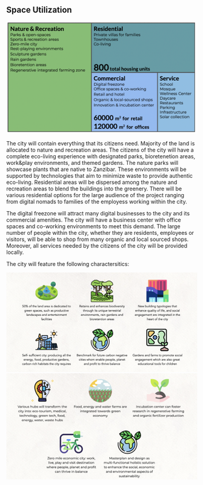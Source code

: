 ## Space Utilization

![](img/utilization.png)  

The city will contain everything that its citizens need. Majority of the land is allocated to nature and recreation areas. The citizens of the city will have a complete eco-living experience with designated parks, bioretenetion areas, work&play environments, and themed gardens. The nature parks will showcase plants that are native to Zanzibar. These environments will be supported by technologies that aim to minimize waste to provide authentic eco-living. Residential areas will be dispersed among the nature and recreation areas to blend the buildings into the greenery. There will be various residential options for the large audience of the project ranging from digital nomads to families of the employess working within the city. 

The digital freezone will attract many digital businesses to the city and its commercial amenities. The city will have a business center with office spaces and co-working environments to meet this demand. The large number of people within the city, whether they are residents, employees or visitors, will be able to shop from many organic and local sourced shops. Moreover, all services needed by the citizens of the city will be provided locally. 

The city will feature the following charactersitics:

![](img/characteristics1.png) 
![](img/characteristics2.png) 
